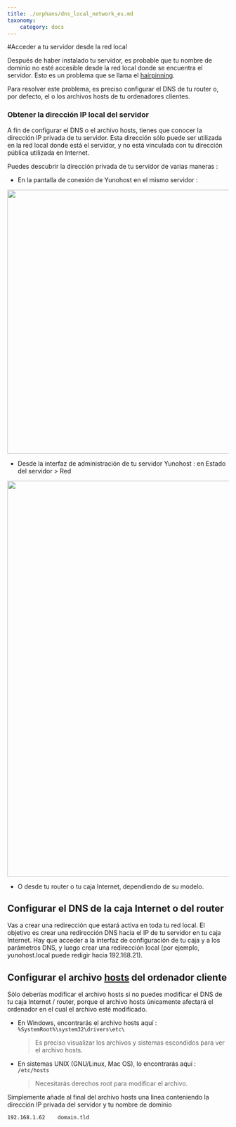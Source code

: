 ```yaml
---
title: ./orphans/dns_local_network_es.md
taxonomy:
    category: docs
---
```

#Acceder a tu servidor desde la red local

Después de haber instalado tu servidor, es probable que tu nombre de dominio no esté accesible desde la red local donde se encuentra el servidor. Esto es un problema que se llama el [hairpinning](https://en.wikipedia.org/wiki/Hairpinning).

Para resolver este problema, es preciso configurar el DNS de tu router o, por defecto, el o los archivos hosts de tu ordenadores clientes.

### Obtener la dirección IP local del servidor
A fin de configurar el DNS o el archivo hosts, tienes que conocer la dirección IP privada de tu servidor. Esta dirección sólo puede ser utilizada en la red local donde está el servidor, y no está vinculada con tu dirección pública utilizada en Internet.

Puedes descubrir la dirección privada de tu servidor de varias maneras :
- En la pantalla de conexión de Yunohost en el mismo servidor :
<img src="/images/ynh_login.png" width=600>

- Desde la interfaz de administración de tu servidor Yunohost :
    en Estado del servidor > Red
<img src="/images/ynh_admin_etat_ip.png" width=900>

- O desde tu router o tu caja Internet, dependiendo de su modelo.

## Configurar el DNS de la caja Internet o del router

Vas a crear una redirección que estará activa en toda tu red local. El objetivo es crear una redirección DNS hacia el IP de tu servidor en tu caja Internet. Hay que acceder a la interfaz de configuración de tu caja y a los parámetros DNS, y luego crear una redirección local (por ejemplo, yunohost.local puede redigir hacia 192.168.21).

## Configurar el archivo [hosts](https://es.wikipedia.org/wiki/Archivo_hosts) del ordenador cliente
Sólo deberías modificar el archivo hosts si no puedes modificar el DNS de tu caja Internet / router, porque el archivo hosts únicamente afectará el ordenador en el cual el archivo esté modificado.

- En Windows, encontrarás el archivo hosts aquí :
    `%SystemRoot%\system32\drivers\etc\`
    > Es preciso visualizar los archivos y sistemas escondidos para ver el archivo hosts.
- En sistemas UNIX (GNU/Linux, Mac OS), lo encontrarás aquí :
    `/etc/hosts`
    > Necesitarás derechos root para modificar el archivo.

Simplemente añade al final del archivo hosts una linea conteniendo la dirección IP privada del servidor y tu nombre de dominio

```bash
192.168.1.62	domain.tld
```
